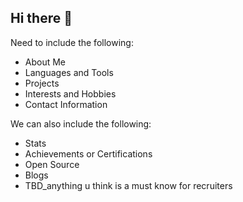 ## Hi there 👋

<!--
**ShivaniElitem/ShivaniElitem** is a ✨ _special_ ✨ repository because its `README.md` (this file) appears on your GitHub profile.

Here are some ideas to get you started:

- 🔭 I’m currently working on ...
- 🌱 I’m currently learning ...
- 👯 I’m looking to collaborate on ...
- 🤔 I’m looking for help with ...
- 💬 Ask me about ...
- 📫 How to reach me: ...
- 😄 Pronouns: ...
- ⚡ Fun fact: ...
-->

Need to include the following:
- About Me
- Languages and Tools
- Projects
- Interests and Hobbies
- Contact Information


We can also include the following:
- Stats
- Achievements or Certifications
- Open Source
- Blogs
- TBD_anything u think is a must know for recruiters
